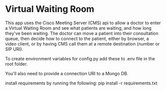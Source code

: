 # Virtual Waiting Room

This app uses the Cisco Meeting Server (CMS) api to allow a doctor to enter a Virtual Waiting Room and see what patients are waiting, and how long they've been waiting. The doctor can move a patient into their consultation queue, then decide how to connect to the patient, either by browser, a video client, or by having CMS call them at a remote destination (number or SIP URI).

To create environment variables for config.py add these to .env file in the root folder.

You'll also need to provide a connection URI to a Mongo DB.

install requirements by running the following: pip install -r requirements.txt
